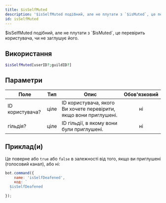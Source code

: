 ```yaml
---
title: $isSelfMuted
description: '$isSelfMuted подібний, але не плутати з `$isMuted`, це перевірить, чи користувач приглушує себе.'
id: isSelfMuted
---
```


$isSelfMuted подібний, але не плутати з `$isMuted`, це перевірить користувача, чи не заглушує його.

## Використання

```php
$isSelfMuted[userID?;guildID?]
```

## Параметри

| Поле            | Тип  | Опис                                                              | Обов'язковий |
| --------------- | ---- | ----------------------------------------------------------------- |:------------:|
| ID користувача? | ціле | ID користувача, якого Ви хочете перевірити, якщо вони приглушені. |      ні      |
| гільдія?        | ціле | ID гільдії, в якому вони були приглушені.                         |      ні      |

## Приклад(и)

Це поверне або `true` або `false` в залежності від того, якщо ви приглушені (голосовий канал), або ні:

```javascript
bot.command({
    name: 'isSelfDeafened',
    код: `
  $isSelfDeafened
  `
});
```
